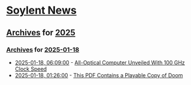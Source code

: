 # [Soylent News](../../../README.md)

## [Archives](../../index.md) for [2025](../index.md)

### [Archives](../../index.md) for [2025-01-18](index.md)

* [2025-01-18, 06:09:00](https://soylentnews.org/article.pl?sid=25/01/17/130231&from=rss) - [All-Optical Computer Unveiled With 100 GHz Clock Speed](https://soylentnews.org/article.pl?sid=25/01/17/130231&from=rss)
* [2025-01-18, 01:26:00](https://soylentnews.org/article.pl?sid=25/01/17/0247216&from=rss) - [This PDF Contains a Playable Copy of Doom](https://soylentnews.org/article.pl?sid=25/01/17/0247216&from=rss)

